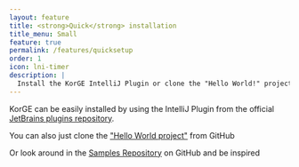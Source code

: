```yaml
---
layout: feature
title: <strong>Quick</strong> installation
title_menu: Small
feature: true
permalink: /features/quicksetup
order: 1
icon: lni-timer
description: |
  Install the KorGE IntelliJ Plugin or clone the "Hello World!" project and start making your own game in less than a minute.
---
```


KorGE can be easily installed by using the IntelliJ Plugin from the official [JetBrains plugins repository](https://plugins.jetbrains.com/plugin/9676-korge).

You can also just clone the ["Hello World project"](https://github.com/korlibs/korge-hello-world/archive/master.zip) from GitHub

Or look around in the [Samples Repository](https://github.com/korlibs/korge-samples) on GitHub and be inspired